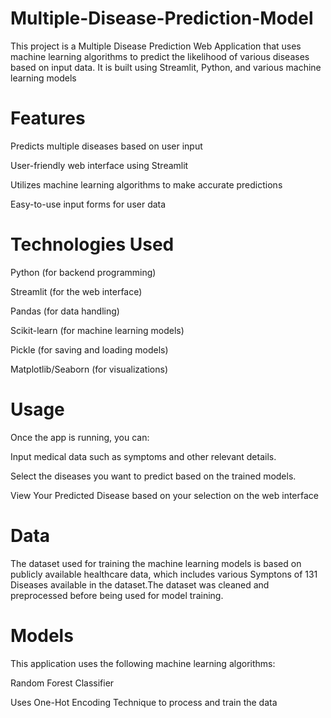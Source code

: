 # Multiple-Disease-Prediction-Model

This project is a Multiple Disease Prediction Web Application that uses machine learning algorithms to predict the likelihood of various diseases based on input data. It is built using Streamlit, Python, and various machine learning models

# Features
Predicts multiple diseases based on user input

User-friendly web interface using Streamlit

Utilizes machine learning algorithms to make accurate predictions

Easy-to-use input forms for user data


# Technologies Used
Python (for backend programming)

Streamlit (for the web interface)

Pandas (for data handling)

Scikit-learn (for machine learning models)

Pickle (for saving and loading models)

Matplotlib/Seaborn (for visualizations)

# Usage
Once the app is running, you can:

Input medical data such as symptoms and other relevant details.

Select the diseases you want to predict based on the trained models.

View Your Predicted Disease based on your selection on the web interface

# Data
The dataset used for training the machine learning models is based on publicly available healthcare data, which includes various Symptons of 131 Diseases available in the dataset.The dataset was cleaned and preprocessed before being used for model training.


# Models
This application uses the following machine learning algorithms:

Random Forest Classifier

Uses One-Hot Encoding Technique to process and train the data


